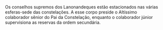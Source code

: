 ﻿Os conselhos supremos dos Lanonandeques estão estacionados nas várias esferas-sede das constelações. A esse corpo preside o Altíssimo colaborador sênior do Pai da Constelação, enquanto o colaborador júnior supervisiona as reservas da ordem secundária.